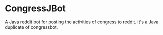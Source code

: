 CongressJBot
============

A Java reddit bot for posting the activities of congress to reddit. It's a Java duplicate of congressbot.
